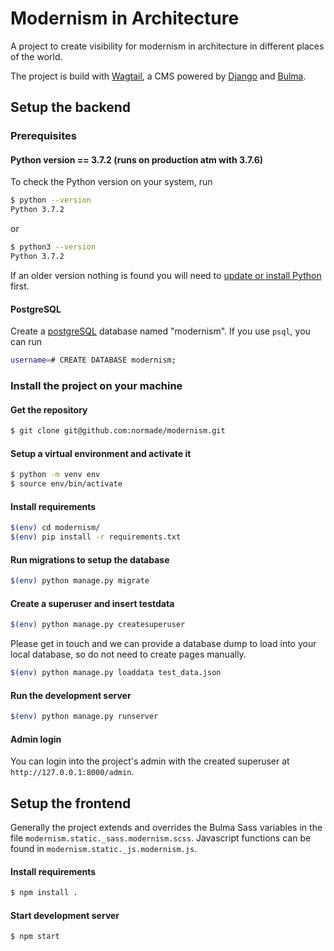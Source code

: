 # Modernism in Architecture

A project to create visibility for modernism in architecture in different places of the world.

The project is build with [Wagtail](https://wagtail.io/), a CMS powered by [Django](https://www.djangoproject.com/) and [Bulma](https://bulma.io).

## Setup the backend

### Prerequisites
#### Python version == 3.7.2 (runs on production atm with 3.7.6)

To check the Python version on your system, run
```bash
$ python --version
Python 3.7.2
```
or 
```bash
$ python3 --version
Python 3.7.2
```

If an older version nothing is found you will need to [update or install Python](https://realpython.com/installing-python/) first. 

#### PostgreSQL
Create a [postgreSQL](https://www.postgresqltutorial.com/install-postgresql/) database named "modernism". If you use `psql`, you can run
```bash
username=# CREATE DATABASE modernism;
```

### Install the project on your machine

#### Get the repository

```bash
$ git clone git@github.com:normade/modernism.git 
```

#### Setup a virtual environment and activate it

```bash
$ python -m venv env
$ source env/bin/activate
```

#### Install requirements
```bash
$(env) cd modernism/
$(env) pip install -r requirements.txt
```

#### Run migrations to setup the database 
```bash
$(env) python manage.py migrate
```

#### Create a superuser and insert testdata

```bash
$(env) python manage.py createsuperuser
```
Please get in touch and we can provide a database dump to load into your local database, so do not need to create pages manually.

```bash
$(env) python manage.py loaddata test_data.json
```

#### Run the development server

```bash
$(env) python manage.py runserver
```

#### Admin login

You can login into the project's admin with the created superuser at `http://127.0.0.1:8000/admin`.

## Setup the frontend

Generally the project extends and overrides the Bulma Sass variables in the file `modernism.static._sass.modernism.scss`.
Javascript functions can be found in `modernism.static._js.modernism.js`.

#### Install requirements
```bash
$ npm install .
```

#### Start development server
```bash
$ npm start
```

